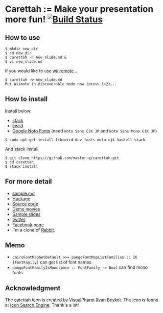 # Carettah := Make your presentation more fun! [![Build Status](https://api.travis-ci.org/master-q/carettah.svg)](https://travis-ci.org/master-q/carettah)

## How to use

~~~
$ mkdir new_dir
$ cd new_dir
$ carettah -n new_slide.md &
$ vi new_slide.md
~~~

if you would like to use
[wii remote](http://en.wikipedia.org/wiki/Wii_Remote)...

~~~
$ carettah -w new_slide.md
Put Wiimote in discoverable mode now (press 1+2)...
~~~

## How to install

Install below:

* [stack](https://www.stackage.org/)
* [cwiid](http://abstrakraft.org/cwiid)
* [Google Noto Fonts](http://www.google.com/get/noto/#/family/noto-sans-jpan) (need `Noto Sans CJK JP` and `Noto Sans Mono CJK JP`)

```
$ sudo apt-get install libcwiid-dev fonts-noto-cjk haskell-stack
```

And stack install.

~~~
$ git clone https://github.com/master-q/carettah.git
$ cd carettah
$ stack install
~~~

## For more detail

* [sample.md](./sample/sample.md)
* [Hackage](http://hackage.haskell.org/package/carettah)
* [Source code](https://github.com/master-q/carettah)
* [Demo movies](http://vimeo.com/channels/carettah)
* [Sample slides](http://www.slideshare.net/tag/carettah)
* [twitter](http://twitter.com/carettah)
* [Facebook page](http://www.facebook.com/pages/carettah/185683134833159)
* I'm a clone of [Rabbit](http://rabbit-shockers.org/).

## Memo

* `cairoFontMapGetDefault >>= pangoFontMapListFamilies :: IO [FontFamily]` can get list of font names.
* `pangoFontFamilyIsMonospace :: FontFamily -> Bool` can find mono fonts.

## Acknowledgment

The carettah icon is created by [VisualPharm (Ivan Boyko)](http://www.visualpharm.com/).
The icon is found at [Icon Search Engine](http://findicons.com/icon/69/turtle).
Thank's a lot!
